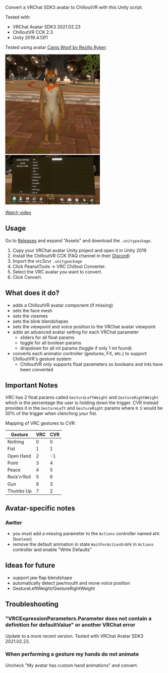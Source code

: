 Convert a VRChat SDK3 avatar to ChilloutVR with this Unity script.

Tested with:
- VRChat Avatar SDK3 2021.02.23
- ChilloutVR CCK 2.3
- Unity 2019.4.13f1

Tested using avatar [Canis Woof by Rezillo Ryker](https://www.vrcarena.com/assets/fnADyoq3IE5b4zIZGanA):

<img src="assets/screenshot_caniswoof_fat.png" width="300" />

<img src="assets/screenshot_sliders.png" width="300" />

[Watch video](assets/recording_caniswoof.mp4?raw=true)

## Usage

Go to [Releases](https://github.com/imagitama/vrc3cvr/releases/latest) and expand "Assets" and download the `.unitypackage`.

1. Copy your VRChat avatar Unity project and open it in Unity 2019
2. Install the ChilloutVR CCK (FAQ channel in their [Discord](https://discord.gg/ABI))
3. Import the vrc3cvr `.unitypackage`
4. Click PeanutTools -> VRC Chillout Converter.
5. Select the VRC avatar you want to convert.
6. Click Convert.

## What does it do?

- adds a ChilloutVR avatar component (if missing)
- sets the face mesh
- sets the visemes
- sets the blink blendshapes
- sets the viewpoint and voice position to the VRChat avatar viewpoint
- adds an advanced avatar setting for each VRChat parameter
  - sliders for all float params
  - toggle for all boolean params
  - dropdown for all int params (toggle if only 1 int found)
- converts each animator controller (gestures, FX, etc.) to support ChilloutVR's gesture system
  - ChilloutVR only supports float parameters so booleans and ints have been converted

## Important Notes

VRC has 2 float params called `GestureLeftWeight` and `GestureRightWeight` which is the percentage the user is holding down the trigger. CVR instead provides it in the `GestureLeft` and `GestureRight` params where `0.5` would be 50% of the trigger when clenching your fist.

Mapping of VRC gestures to CVR:

| Gesture | VRC | CVR |
| --- | --- | --- | 
| Nothing | 0 | 0 |
| Fist | 1 | 1 |
| Open Hand | 2 | -1 |
| Point | 3 | 4 |
| Peace | 4 | 5 |
| Rock'n'Roll | 5 | 6 |
| Gun | 6 | 3 |
| Thumbs Up | 7 | 2 |

## Avatar-specific notes

### Awtter

- you must add a missing parameter to the `Actions` controller named `AFK` (`boolean`)
- remove the default animation in state `WaitForActionOrAFK` in `Actions` controller and enable "Write Defaults"

## Ideas for future

- support jaw flap blendshape
- automatically detect jaw/mouth and move voice position
- GestureLeftWeight/GestureRightWeight

## Troubleshooting

### "VRCExpressionParameters.Parameter does not contain a definition for defaultValue" or another VRChat error

Update to a more recent version. Tested with VRChat Avatar SDK3 2021.02.23.

### When performing a gesture my hands do not animate

Uncheck "My avatar has custom hand animations" and convert.
